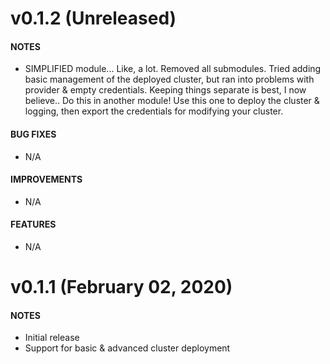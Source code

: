 # v0.1.2 (Unreleased)
#### NOTES
- SIMPLIFIED module... Like, a lot. Removed all submodules. Tried adding basic
  management of the deployed cluster, but ran into problems with provider & empty credentials. Keeping things separate is best, I now believe.. Do this in another module! Use this one to deploy the cluster & logging, then export the credentials for modifying your cluster.

#### BUG FIXES
- N/A

#### IMPROVEMENTS
- N/A

#### FEATURES
- N/A

# v0.1.1 (February 02, 2020)
#### NOTES
- Initial release
- Support for basic & advanced cluster deployment
